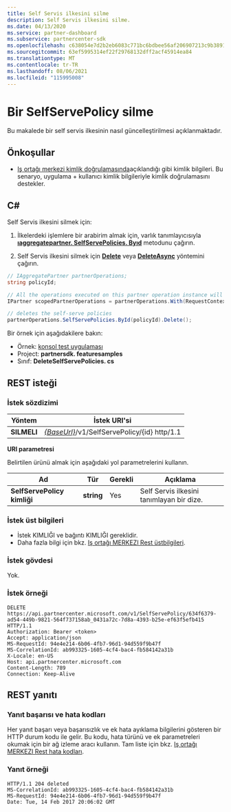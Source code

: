 ```yaml
---
title: Self Servis ilkesini silme
description: Self Servis ilkesini silme.
ms.date: 04/13/2020
ms.service: partner-dashboard
ms.subservice: partnercenter-sdk
ms.openlocfilehash: c638054e7d2b2eb6083c771bc6bdbee56af206907213c9b389176144d5230199
ms.sourcegitcommit: 63ef5995314ef22f29768132dff2acf45914ea84
ms.translationtype: MT
ms.contentlocale: tr-TR
ms.lasthandoff: 08/06/2021
ms.locfileid: "115995008"
---
```

# <a name="delete-a-selfservepolicy"></a>Bir SelfServePolicy silme

Bu makalede bir self servis ilkesinin nasıl güncelleştirilmesi açıklanmaktadır.

## <a name="prerequisites"></a>Önkoşullar

- [Iş ortağı merkezi kimlik doğrulamasında](partner-center-authentication.md)açıklandığı gibi kimlik bilgileri. Bu senaryo, uygulama + kullanıcı kimlik bilgileriyle kimlik doğrulamasını destekler.

## <a name="c"></a>C\#

Self Servis ilkesini silmek için:

1. İlkelerdeki işlemlere bir arabirim almak için, varlık tanımlayıcısıyla [**ıaggregatepartner. SelfServePolicies. Byıd**](/dotnet/api/microsoft.store.partnercenter.iselfservepoliciescollection.byid) metodunu çağırın.

2. Self Servis ilkesini silmek için [**Delete**](/dotnet/api/microsoft.store.partnercenter.SelfServePolicies.delete) veya [**DeleteAsync**](/dotnet/api/microsoft.store.partnercenter.SelfServePolicies.deleteasync) yöntemini çağırın.

``` csharp
// IAggregatePartner partnerOperations;
string policyId;

// All the operations executed on this partner operation instance will share the same correlation Id but will differ in request Id
IPartner scopedPartnerOperations = partnerOperations.With(RequestContextFactory.Instance.Create(Guid.NewGuid()));

// deletes the self-serve policies
partnerOperations.SelfServePolicies.ById(policyId).Delete();
```

Bir örnek için aşağıdakilere bakın:

- Örnek: [konsol test uygulaması](console-test-app.md)
- Project: **partnersdk. featuresamples**
- Sınıf: **DeleteSelfServePolicies. cs**

## <a name="rest-request"></a>REST isteği

### <a name="request-syntax"></a>İstek sözdizimi

| Yöntem  | İstek URI'si                                                                   |
|---------|-------------------------------------------------------------------------------|
| **SILMELI** | [*{BaseUrl}*](partner-center-rest-urls.md)/v1/SelfServePolicy/{id} http/1.1 |

**URI parametresi**

Belirtilen ürünü almak için aşağıdaki yol parametrelerini kullanın.

| Ad                       | Tür         | Gerekli | Açıklama                                                     |
|----------------------------|--------------|----------|-----------------------------------------------------------------|
| **SelfServePolicy kimliği**     | **string**   | Yes      | Self Servis ilkesini tanımlayan bir dize.                 |

### <a name="request-headers"></a>İstek üst bilgileri

- İstek KIMLIĞI ve bağıntı KIMLIĞI gereklidir.
- Daha fazla bilgi için bkz. [Iş ortağı MERKEZI Rest üstbilgileri](headers.md).

### <a name="request-body"></a>İstek gövdesi

Yok.

### <a name="request-example"></a>İstek örneği

```http
DELETE https://api.partnercenter.microsoft.com/v1/SelfServePolicy/634f6379-ad54-449b-9821-564f737158ab_0431a72c-7d8a-4393-b25e-ef63f5efb415 HTTP/1.1
Authorization: Bearer <token>
Accept: application/json
MS-RequestId: 94e4e214-6b06-4fb7-96d1-94d559f9b47f
MS-CorrelationId: ab993325-1605-4cf4-bac4-fb584142a31b
X-Locale: en-US
Host: api.partnercenter.microsoft.com
Content-Length: 789
Connection: Keep-Alive

```

## <a name="rest-response"></a>REST yanıtı

### <a name="response-success-and-error-codes"></a>Yanıt başarısı ve hata kodları

Her yanıt başarı veya başarısızlık ve ek hata ayıklama bilgilerini gösteren bir HTTP durum kodu ile gelir. Bu kodu, hata türünü ve ek parametreleri okumak için bir ağ izleme aracı kullanın. Tam liste için bkz. [Iş ortağı MERKEZI Rest hata kodları](error-codes.md).

### <a name="response-example"></a>Yanıt örneği

```http
HTTP/1.1 204 deleted
MS-CorrelationId: ab993325-1605-4cf4-bac4-fb584142a31b
MS-RequestId: 94e4e214-6b06-4fb7-96d1-94d559f9b47f
Date: Tue, 14 Feb 2017 20:06:02 GMT

```
